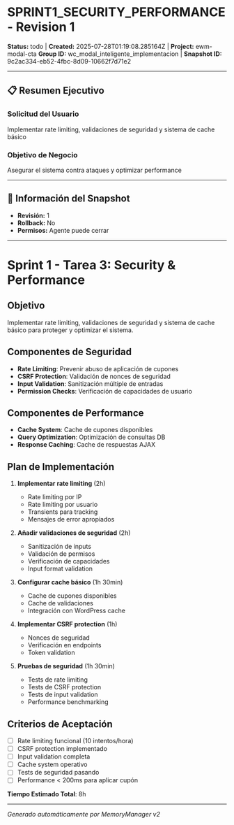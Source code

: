 # SPRINT1_SECURITY_PERFORMANCE - Revision 1

**Status:** todo | **Created:** 2025-07-28T01:19:08.285164Z | **Project:** ewm-modal-cta
**Group ID:** wc_modal_inteligente_implementacion | **Snapshot ID:** 9c2ac334-eb52-4fbc-8d09-10662f7d71e2

---

## 📋 Resumen Ejecutivo
### Solicitud del Usuario
Implementar rate limiting, validaciones de seguridad y sistema de cache básico

### Objetivo de Negocio
Asegurar el sistema contra ataques y optimizar performance

---

## 🔧 Información del Snapshot
- **Revisión:** 1
- **Rollback:** No
- **Permisos:** Agente puede cerrar

---

# Sprint 1 - Tarea 3: Security & Performance

## Objetivo
Implementar rate limiting, validaciones de seguridad y sistema de cache básico para proteger y optimizar el sistema.

## Componentes de Seguridad
- **Rate Limiting**: Prevenir abuso de aplicación de cupones
- **CSRF Protection**: Validación de nonces de seguridad
- **Input Validation**: Sanitización múltiple de entradas
- **Permission Checks**: Verificación de capacidades de usuario

## Componentes de Performance
- **Cache System**: Cache de cupones disponibles
- **Query Optimization**: Optimización de consultas DB
- **Response Caching**: Cache de respuestas AJAX

## Plan de Implementación
1. **Implementar rate limiting** (2h)
   - Rate limiting por IP
   - Rate limiting por usuario
   - Transients para tracking
   - Mensajes de error apropiados
   
2. **Añadir validaciones de seguridad** (2h)
   - Sanitización de inputs
   - Validación de permisos
   - Verificación de capacidades
   - Input format validation
   
3. **Configurar cache básico** (1h 30min)
   - Cache de cupones disponibles
   - Cache de validaciones
   - Integración con WordPress cache
   
4. **Implementar CSRF protection** (1h)
   - Nonces de seguridad
   - Verificación en endpoints
   - Token validation
   
5. **Pruebas de seguridad** (1h 30min)
   - Tests de rate limiting
   - Tests de CSRF protection
   - Tests de input validation
   - Performance benchmarking

## Criterios de Aceptación
- [ ] Rate limiting funcional (10 intentos/hora)
- [ ] CSRF protection implementado
- [ ] Input validation completa
- [ ] Cache system operativo
- [ ] Tests de seguridad pasando
- [ ] Performance < 200ms para aplicar cupón

**Tiempo Estimado Total**: 8h

---

*Generado automáticamente por MemoryManager v2*
